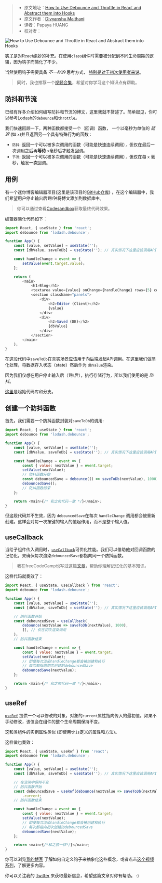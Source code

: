 > -  原文地址：[How to Use Debounce and Throttle in React and Abstract them into Hooks](https://www.freecodecamp.org/news/debounce-and-throttle-in-react-with-hooks/)
> -  原文作者：[Divyanshu Maithani](https://www.freecodecamp.org/news/author/divyanshu/)
> -  译者：Papaya HUANG
> -  校对者：

![How to Use Debounce and Throttle in React and Abstract them into Hooks](https://www.freecodecamp.org/news/content/images/size/w2000/2020/07/og-image.png)

[钩子](https://reactjs.org/docs/hooks-intro.html)是对React绝妙的补充。在使用`class`组件时需要被分配到不同生命周期的逻辑，因为钩子而简化了不少。

当然使用钩子需要具备 _不一样的_ 思考方式， [特别是对于初次使用者来说](https://overreacted.io/making-setinterval-declarative-with-react-hooks/)。

> 同时，我也推荐一个[视频合集](https://www.youtube.com/playlist?list=PLMV09mSPNaQlN92-1Dkz5NDlNgGQJEo75)，希望对你学习这个知识点有帮助。

## 防抖和节流

已经有许多介绍如何编写防抖和节流的博文，这里我就不赘述了。简单起见，你可以参考Lodash的[`debounce`](https://lodash.com/docs/4.17.15#debounce)和[`throttle`](https://lodash.com/docs/4.17.15#throttle)。

我们快速回顾一下，两种函数都接受一个（回调）函数， 一个以毫秒为单位的 _延迟_ (如 `x`)并且返回另一个具有特殊行为的函数：

-   `防抖`: 返回一个可以被多次调用的函数（可能是快速连续调用），但仅在最后一次调用之后再**等待** `x`毫秒后才触发回调。
-   `节流`: 返回一个可以被多次调用的函数（可能是快速连续调用），但仅在每 `x` 毫秒，触发**一次**回调。

## 用例

有一个迷你博客编辑器项目(这里是该项目的[GitHub仓库](https://github.com/wtjs/react-debounce-throttle-hooks/)) ，在这个编辑器中，我们希望用户停止输出后1秒钟将博文添加到数据库中。

> 你可以通过查看[Codesandbox](https://codesandbox.io/s/github/wtjs/react-debounce-throttle-hooks)获取最终代码效果。

编辑器简化代码如下：

```js
import React, { useState } from 'react';
import debounce from 'lodash.debounce';

function App() {
	const [value, setValue] = useState('');
	const [dbValue, saveToDb] = useState(''); // 真实情况下这里应该调用API

	const handleChange = event => {
		setValue(event.target.value);
	};

	return (
		<main>
			<h1>Blog</h1>
			<textarea value={value} onChange={handleChange} rows={5} cols={50} />
			<section className="panels">
				<div>
					<h2>Editor (Client)</h2>
					{value}
				</div>
				<div>
					<h2>Saved (DB)</h2>
					{dbValue}
				</div>
			</section>
		</main>
	);
}
```

在这段代码中`saveToDb`在真实场景应该用于向后端发起API调用。在这里我们做简化处理，将数据存入状态（state）然后作为 `dbValue`渲染。

因为我们仅想在用户停止输入后（1秒后），执行存储行为，所以我们使用的是 _防抖_。

[这里](https://github.com/wtjs/react-debounce-throttle-hooks/tree/starter)是起始代码库和分支。

## 创建一个防抖函数

首先，我们需要一个防抖函数封装对`saveToDb`的调用:

```js
import React, { useState } from 'react';
import debounce from 'lodash.debounce';

function App() {
	const [value, setValue] = useState('');
	const [dbValue, saveToDb] = useState(''); // 真实情况下这里应该调用API

	const handleChange = event => {
		const { value: nextValue } = event.target;
		setValue(nextValue);
		// 防抖函数开始
		const debouncedSave = debounce(() => saveToDb(nextValue), 1000);
		debouncedSave();
		// 防抖函数结束
	};

	return <main>{/* 和之前代码一致 */}</main>;
}
```

但这段代码并不生效，因为 `debouncedSave`在每次 `handleChange` 调用都会被重新创建。这样会对每一次按键的输入的值起作用，而不是整个输入值。

## useCallback

当给子组件传入调用时，[`useCallback`](https://reactjs.org/docs/hooks-reference.html#usecallback)可优化性能。我们可以借助他对回调函数的记忆化，来确保每次渲染`debouncedSave`都指向同一个防抖函数。

> 我在freeCodeCamp也写过这篇[文章](https://www.freecodecamp.org/news/understanding-memoize-in-javascript-51d07d19430e/)，帮助你理解记忆化的基本知识。

这样代码就奏效了：

```js
import React, { useState, useCallback } from 'react';
import debounce from 'lodash.debounce';

function App() {
	const [value, setValue] = useState('');
	const [dbValue, saveToDb] = useState(''); // 真实情况下这里应该调用API

	// 防抖函数开始
	const debouncedSave = useCallback(
		debounce(nextValue => saveToDb(nextValue), 1000),
		[], // 仅在初次渲染调用
	);
	// 防抖函数结束

	const handleChange = event => {
		const { value: nextValue } = event.target;
		setValue(nextValue);
		// 即便每次渲染handleChange都会被创建和执行
		// 每次都指向初次创建的debouncedSave
		debouncedSave(nextValue);
	};

	return <main>{/* 和之前代码一致 */}</main>;
}
```

## useRef

[`useRef`](https://reactjs.org/docs/hooks-reference.html#useref) 提供一个可以修改的对象，对象的`current`属性指向传入的最初值。如果不手动修改，该值会在组件的整个生命周期保持不变。

这和类组件的实例属性类似 (即使用`this`定义的属性和方法)。

这样做也奏效：

```js
import React, { useState, useRef } from 'react';
import debounce from 'lodash.debounce';

function App() {
	const [value, setValue] = useState('');
	const [dbValue, saveToDb] = useState(''); // 真实情况下这里应该调用API

	// 在渲染中保持不变
	// 防抖函数开始
	const debouncedSave = useRef(debounce(nextValue => saveToDb(nextValue), 1000))
		.current;
	// 防抖函数结束

	const handleChange = event => {
		const { value: nextValue } = event.target;
		setValue(nextValue);
		// 即便每次渲染handleChange都会被创建和执行
		// 每次都指向初次创建的debouncedSave
		debouncedSave(nextValue);
	};

	return <main>{/*和之前一样*/}</main>;
}
```

你可以浏览[我的博客](https://divyanshu013.dev/blog/react-debounce-throttle-hooks/) 了解如何自定义钩子来抽象化这些概念，或者点击[这个视频系列](https://www.youtube.com/playlist?list=PLMV09mSPNaQlN92-1Dkz5NDlNgGQJEo75)，了解更多内容。

你可以关注我的 [Twitter](https://twitter.com/divyanshu013) 来获取最新信息，希望这篇文章对你有帮助。 :)
